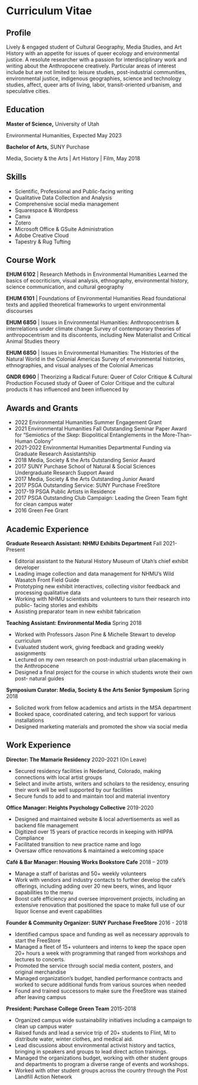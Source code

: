 # Curriculum Vitae

## Profile

Lively & engaged student of Cultural Geography, Media Studies, and Art History with an appetite for issues of queer ecology and environmental justice. A resolute researcher with a passion for interdisciplinary work and writing about the Anthropocene creatively. Particular areas of interest include but are not limited to: leisure studies, post-industrial communities, environmental justice, indigenous geographies, science and technology studies, affect, queer arts of living, labor, transit-oriented urbanism, and speculative cities.

## Education 

**Master of Science,** University of Utah 

Environmental Humanities, Expected May 2023


**Bachelor of Arts,** SUNY Purchase 

Media, Society & the Arts \| Art History \| Film, May 2018

## Skills
- Scientific, Professional and Public-facing writing 
- Qualitative Data Collection and Analysis 
- Comprehensive social media management
- Squarespace & Wordpess 
- Canva 
- Zotero
- Microsoft Office & GSuite Administration
- Adobe Creative Cloud
- Tapestry & Rug Tufting

## Course Work 

**EHUM 6102** | Research Methods in Environmental Humanities 
Learned the basics of ecocriticism, visual analysis, ethnography, environmental history, science communication, and cultural geography

**EHUM 6101** | Foundations of Environmental Humanities 
Read foundational texts and applied theoretical frameworks to urgent environmental discourses

**EHUM 6850** | Issues in Environmental Humanities: Anthropocentrism & interrelations under climate change
Survey of contemporary theories of anthropocentrism and its discontents, including New Materialist and Critical Animal Studies theory

**EHUM 6850** | Issues in Environmental Humanities: The Histories of the Natural World in the Colonial Americas
Survey of environmental histories, ethnographies, and visual analyses of the Colonial Americas

**GNDR 6960** | Theorizing a Radical Future: Queer of Color Critique & Cultural Production
Focused study of Queer of Color Critique and the cultural products it has influenced and been influenced by

## Awards and Grants 

- 2022 Environmental Humanities Summer Engagement Grant 
- 2021 Environmental Humanities Fall Outstanding Seminar Paper Award for “Semiotics of the Skep: Biopolitical Entanglements in the More-Than-Human Colony”
- 2021-2022 Environmental Humanities Departmental Funding via Graduate Research Assistantship
- 2018 Media, Society & the Arts Outstanding Senior Award
- 2017 SUNY Purchase School of Natural & Social Sciences Undergraduate Research Support Award
- 2017 Media, Society & the Arts Outstanding Junior Award
- 2017 PSGA Outstanding Service: SUNY Purchase FreeStore
- 2017-19 PSGA Public Artists in Residence
- 2017 PSGA Outstanding Club Campaign: Leading the Green Team fight for clean campus water
- 2016 Green Fee Grant

## Academic Experience 

**Graduate Research Assistant: NHMU Exhibits Department** Fall 2021- Present
- Editorial assistant to the Natural History Museum of Utah’s chief exhibit developer
- Leading image collection and data management for NHMU’s Wild Wasatch Front Field Guide
- Prototyping new exhibit interactives, collecting visitor feedback and processing qualitative data
- Working with NHMU scientists and volunteers to turn their research into public- facing stories and exhibits
- Assisting preparator team in new exhibit fabrication

**Teaching Assistant: Environmental Media** Spring 2018
- Worked with Professors Jason Pine & Michelle Stewart to develop curriculum
- Evaluated student work, giving feedback and grading weekly assignments
- Lectured on my own research on post-industrial urban placemaking in the Anthropocene
- Designed a final project for the course in which students wrote their own post-
natural guides

**Symposium Curator: Media, Society & the Arts Senior Symposium** Spring 2018
- Solicited work from fellow academics and artists in the MSA department
- Booked space, coordinated catering, and tech support for various installations
- Designed marketing materials and promoted the show via social media

## Work Experience

**Director: The Mamarie Residency** 2020-2021 (On Leave)

- Secured residency facilities in Nederland, Colorado, making connections with local artist groups
- Select and invite artists, writers and scholars to the residency, ensuring their work will be well supported by our facilities
- Secure funds to add to and maintain tool and material inventory

**Office Manager: Heights Psychology Collective** 2019-2020
- Designed and maintained website & local advertisements as well as backend file management
- Digitized over 15 years of practice records in keeping with HIPPA Compliance
- Facilitated transition to new practice name and logo
- Oversaw office renovations & maintained a welcoming space

**Café & Bar Manager: Housing Works Bookstore Cafe** 2018 – 2019
- Manage a staff of baristas and 50+ weekly volunteers
- Work with vendors and industry contacts to further develop the café’s offerings,
including adding over 20 new beers, wines, and liquor capabilities to the menu
- Boost café efficiency and oversee improvement projects, including an extensive
renovation that positioned the space to make full use of our liquor license and event capabilities

**Founder & Community Organizer: SUNY Purchase FreeStore** 2016 - 2018
- Identified campus space and funding as well as necessary approvals to start the FreeStore
- Managed a fleet of 15+ volunteers and interns to keep the space open 20+ hours a week with programming that ranged from workshops and lectures to concerts.
- Promoted the service through social media content, posters, and original merchandise
- Managed organization’s budget, handled performance contracts and worked to secure additional funds from various sources when needed
- Found and trained successors to make sure the FreeStore was stained after leaving campus

**President: Purchase College Green Team** 2015-2018
- Organized campus wide sustainability initiatives including a campaign to clean up campus water
- Raised funds and lead a service trip of 20+ students to Flint, MI to distribute water, winter clothes, and medical aid.
- Lead discussions about environmental activist history and tactics, bringing in speakers and groups to lead direct action trainings.
- Managed the organizations budget, working with other student groups and departments to program a diverse range of events and workshops.
- Worked with other student groups across the country through the Post Landfill Action Network

